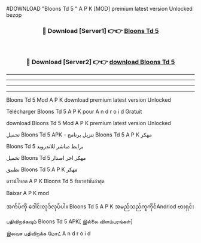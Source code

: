 #DOWNLOAD "Bloons Td 5 " A P K [MOD] premium latest version Unlocked bezop 



<div align="center">

<h3>🔴 Download [Server1] 👉👉 <a href="https://apkdownload12.web.app/?title=Bloons Td 5 ">Bloons Td 5  </a></h3><br>

<h3>🔴 Download [Server2] 👉👉 <a href="https://apkdownload12.web.app/?title=Bloons Td 5 ">download Bloons Td 5  </a></h3>
</div>


----------------------------------------------------------

----------------------------------------------------------

----------------------------------------------------------

----------------------------------------------------------


Bloons Td 5  Mod A P K download premium latest version Unlocked

Télécharger  Bloons Td 5  A P K pour A n d r o i d Gratuit

download Bloons Td 5  Mod A P K premium latest version Unlocked

تحميل Bloons Td 5  APK - تنزيل برنامج Bloons Td 5  A P K مهكر

Bloons Td 5  برابط مباشر للاندرويد

تحميل Bloons Td 5  مهكر اخر اصدار

تطبيق Bloons Td 5  A P K مهكر

ดาวน์โหลด A P K Bloons Td 5  รับเวอร์ชันล่าสุด

Baixar A P K mod

အက်ပ်ကို ဒေါင်းလုဒ်လုပ်ပါ။ Bloons Td 5  A P K အမည်သည်ကူကိုင်Andriod ဗားရှင်း

பதிவிறக்கவும் Bloons Td 5  APK[ இல்லை விளம்பரங்கள்] 
 
இலவச பதிவிறக்க மோட் A n d r o i d



